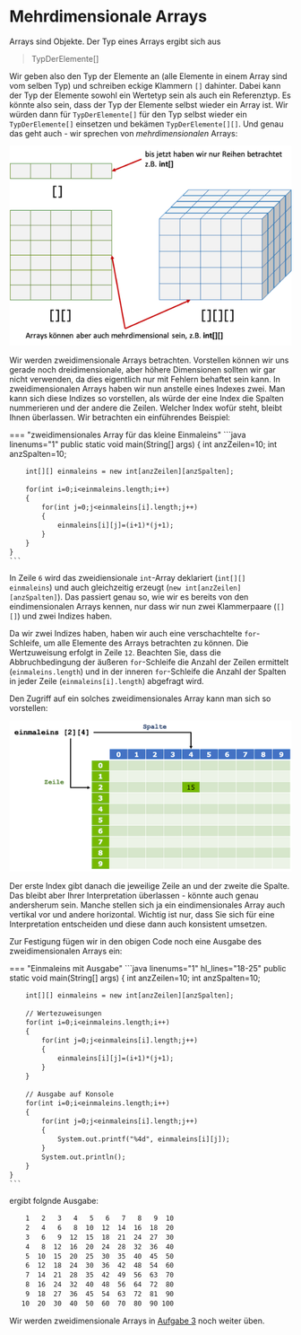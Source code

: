 # Mehrdimensionale Arrays

Arrays sind Objekte. Der Typ eines Arrays ergibt sich aus

> TypDerElemente[]

Wir geben also den Typ der Elemente an (alle Elemente in einem Array sind vom selben Typ) und schreiben eckige Klammern `[]` dahinter. Dabei kann der Typ der Elemente sowohl ein Wertetyp sein als auch ein Referenztyp. Es könnte also sein, dass der Typ der Elemente selbst wieder ein Array ist. Wir würden dann für `TypDerElemente[]` für den Typ selbst wieder ein `TypDerElemente[]` einsetzen und bekämen `TypDerElemente[][]`. Und genau das geht auch - wir sprechen von *mehrdimensionalen* Arrays: 

![mdarrays](./files/17_mdarrays.png)

Wir werden zweidimensionale Arrays betrachten. Vorstellen können wir uns gerade noch dreidimensionale, aber höhere Dimensionen sollten wir gar nicht verwenden, da dies eigentlich nur mit Fehlern behaftet sein kann. In zweidimensionalen Arrays haben wir nun anstelle eines Indexes zwei. Man kann sich diese Indizes so vorstellen, als würde der eine Index die Spalten nummerieren und der andere die Zeilen. Welcher Index wofür steht, bleibt Ihnen überlassen. Wir betrachten ein einführendes Beispiel:

=== "zweidimensionales Array für das kleine Einmaleins"
	```java linenums="1"
	public static void main(String[] args) 
	{
		int anzZeilen=10;
		int anzSpalten=10;

		int[][] einmaleins = new int[anzZeilen][anzSpalten]; 

		for(int i=0;i<einmaleins.length;i++)
		{
			for(int j=0;j<einmaleins[i].length;j++)
			{
				einmaleins[i][j]=(i+1)*(j+1);
			}
		}
	}
	```

In Zeile `6` wird das zweidiensionale `int`-Array deklariert (`int[][] einmaleins`) und auch gleichzeitig erzeugt (`new int[anzZeilen][anzSpalten]`). Das passiert genau so, wie wir es bereits von den eindimensionalen Arrays kennen, nur dass wir nun zwei Klammerpaare (`[][]`) und zwei Indizes haben. 

Da wir zwei Indizes haben, haben wir auch eine verschachtelte `for`-Schleife, um alle Elemente des Arrays betrachten zu können. Die Wertzuweisung erfolgt in Zeile `12`. Beachten Sie, dass die Abbruchbedingung der äußeren `for`-Schleife die Anzahl der Zeilen ermittelt (`einmaleins.length`) und in der inneren `for`-Schleife die Anzahl der Spalten in jeder Zeile (`einmaleins[i].length`) abgefragt wird. 

Den Zugriff auf ein solches zweidimensionales Array kann man sich so vorstellen:

![mdarrays](./files/18_mdarrays.png)

Der erste Index gibt danach die jeweilige Zeile an und der zweite die Spalte. Das bleibt aber Ihrer Interpretation überlassen - könnte auch genau andersherum sein. Manche stellen sich ja ein eindimensionales Array auch vertikal vor und andere horizontal. Wichtig ist nur, dass Sie sich für eine Interpretation entscheiden und diese dann auch konsistent umsetzen. 

Zur Festigung fügen wir in den obigen Code noch eine Ausgabe des zweidimensionalen Arrays ein: 


=== "Einmaleins mit Ausgabe"
	```java linenums="1" hl_lines="18-25"
	public static void main(String[] args) 
	{
		int anzZeilen=10;
		int anzSpalten=10;

		int[][] einmaleins = new int[anzZeilen][anzSpalten]; 

		// Wertezuweisungen
		for(int i=0;i<einmaleins.length;i++)
		{
			for(int j=0;j<einmaleins[i].length;j++)
			{
				einmaleins[i][j]=(i+1)*(j+1);
			}
		}

		// Ausgabe auf Konsole
		for(int i=0;i<einmaleins.length;i++)
		{
			for(int j=0;j<einmaleins[i].length;j++)
			{
				System.out.printf("%4d", einmaleins[i][j]);
			}
			System.out.println();
		}
	}
	```

ergibt folgnde Ausgabe:

```bash
 	1   2   3   4   5   6   7   8   9  10
   	2   4   6   8  10  12  14  16  18  20
   	3   6   9  12  15  18  21  24  27  30
   	4   8  12  16  20  24  28  32  36  40
   	5  10  15  20  25  30  35  40  45  50
   	6  12  18  24  30  36  42  48  54  60
   	7  14  21  28  35  42  49  56  63  70
   	8  16  24  32  40  48  56  64  72  80
   	9  18  27  36  45  54  63  72  81  90
   10  20  30  40  50  60  70  80  90 100
```

Wir werden zweidimensionale Arrays in [Aufgabe 3](../aufgaben/#aufgabe-3-solitaire) noch weiter üben. 